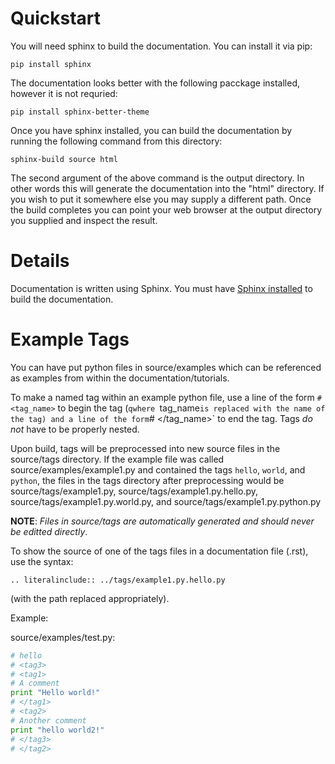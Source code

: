 Quickstart
==========

You will need sphinx to build the documentation. You can install it via pip:

    pip install sphinx

The documentation looks better with the following pacckage installed,
however it is not requried:

    pip install sphinx-better-theme

Once you have sphinx installed, you can build the documentation by
running the following command from this directory:

    sphinx-build source html

The second argument of the above command is the output directory. In
other words this will generate the documentation into the "html"
directory. If you wish to put it somewhere else you may supply a
different path. Once the build completes you can point your web
browser at the output directory you supplied and inspect the result.

Details
=======

Documentation is written using Sphinx.  You must have [Sphinx
installed](http://sphinx-doc.org/latest/install.html) to build the
documentation.

Example Tags
============

You can have put python files in source/examples which can be
referenced as examples from within the documentation/tutorials.

To make a named tag within an example python file, use a line of the
form `# <tag_name>` to begin the tag (`qwhere `tag_name` is replaced
with the name of the tag) and a line of the form `# </tag_name>` to
end the tag.  Tags *do not* have to be properly nested.

Upon build, tags will be preprocessed into new source files in the
source/tags directory.  If the example file was called
source/examples/example1.py and contained the tags `hello`, `world`,
and `python`, the files in the tags directory after preprocessing
would be source/tags/example1.py, source/tags/example1.py.hello.py,
source/tags/example1.py.world.py, and
source/tags/example1.py.python.py

**NOTE**: *Files in source/tags are automatically generated and should
  never be editted directly*.

To show the source of one of the tags files in a documentation file (.rst), use the syntax:

```
.. literalinclude:: ../tags/example1.py.hello.py
```

(with the path replaced appropriately).

Example:

source/examples/test.py:

```python
# hello
# <tag3>
# <tag1>
# A comment
print "Hello world!"
# </tag1>
# <tag2>
# Another comment
print "hello world2!"
# </tag3>
# </tag2>
```
